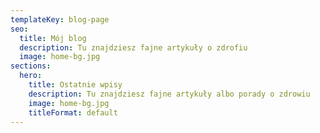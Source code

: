 ```yaml
---
templateKey: blog-page
seo:
  title: Mój blog
  description: Tu znajdziesz fajne artykuły o zdrofiu
  image: home-bg.jpg
sections:
  hero:
    title: Ostatnie wpisy
    description: Tu znajdziesz fajne artykuły albo porady o zdrowiu
    image: home-bg.jpg
    titleFormat: default
---
```

